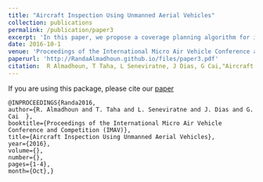 ```yaml
---
title: "Aircraft Inspection Using Unmanned Aerial Vehicles"
collection: publications
permalink: /publication/paper3
excerpt: 'In this paper, we propose a coverage planning algorithm for inspecting an aircraft, using an Unmanned Ariel Vehicle (UAV). Inspecting structures (eg bridges, buildings, ships, wind turbines, aircrafts) is considered a hard task for humans to perform, and of critical nature since missing any detail could affect the structure’s performance and integrity. Additionally, structure inspection is a time and resource intensive task that should be performed as efficiently and accurately as possible. In this paper we introduce a search space coverage path planner (SSCPP) with a heuristic reward function that exploits our knowledge of the structure model, and the UAV’s onboard sensors’ models to generate resolution optimal paths that maximizes coverage. The proposed method follows a model based coverage path planning approach to generate an optimized path that passes through a set of admissible waypoints to fully cover a complex structure. The algorithm predicts the coverage percentage by using an existing model of the complex structure as a reference. A set of experiments were conducted in a simulated environment to test the validity of the proposed algorithm.'
date: 2016-10-1
venue: 'Proceedings of the International Micro Air Vehicle Conference and Competition'
paperurl: 'http://RandaAlmadhoun.github.io/files/paper3.pdf'
citation:  R Almadhoun, T Taha, L Seneviratne, J Dias, G Cai,"Aircraft Inspection Using Unmanned Aerial Vehicles", Proceedings of the International Micro Air Vehicle Conference and Competition, 2016
---
```


 If you are using this package, please cite our
[paper](http://RandaAlmadhoun.github.io/files/paper3.pdf)

```
@INPROCEEDINGS{Randa2016, 
author={R. Almadhoun and T. Taha and L. Seneviratne and J. Dias and G. Cai  }, 
booktitle={Proceedings of the International Micro Air Vehicle Conference and Competition (IMAV)}, 
title={Aircraft Inspection Using Unmanned Aerial Vehicles}, 
year={2016}, 
volume={}, 
number={}, 
pages={1-4},
month={Oct},}
```

